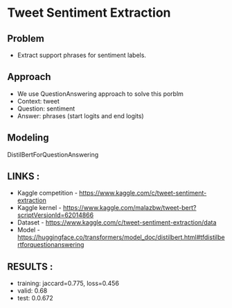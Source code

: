 # Tweet Sentiment Extraction

## Problem
- Extract support phrases for sentiment labels.

## Approach

- We use QuestionAnswering approach to solve this porblm
- Context: tweet
- Question: sentiment
- Answer: phrases (start logits and  end logits)

## Modeling
DistilBertForQuestionAnswering


## LINKS :
 * Kaggle competition - https://www.kaggle.com/c/tweet-sentiment-extraction
 * Kaggle kernel - https://www.kaggle.com/malazbw/tweet-bert?scriptVersionId=62014866
 * Dataset - https://www.kaggle.com/c/tweet-sentiment-extraction/data
 * Model - https://huggingface.co/transformers/model_doc/distilbert.html#tfdistilbertforquestionanswering
 

## RESULTS :

- training: jaccard=0.775, loss=0.456
- valid: 0.68
- test: 0.0.672


